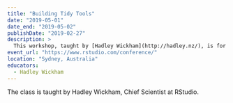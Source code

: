 ```yaml
---
title: "Building Tidy Tools"
date: "2019-05-01"
date_end: "2019-05-02"
publishDate: "2019-02-27"
description: >
  This workshop, taught by [Hadley Wickham](http://hadley.nz/), is for people who have experience programming in R and want to learn how to tackle larger scale problems. 
event_url: "https://www.rstudio.com/conference/"
location: "Sydney, Australia"
educators:
  - Hadley Wickham
---
```


The class is taught by Hadley Wickham, Chief Scientist at RStudio.
